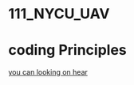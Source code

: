 # 111_NYCU_UAV

# coding Principles
[you can looking on hear](https://medium.com/@pioneering_glace_mouse_317/%E7%A8%8B%E5%BC%8F%E7%A2%BC%E6%92%B0%E5%AF%AB%E8%A6%8F%E5%AE%9A%E5%8F%8A%E5%B0%88%E6%A1%88%E7%AE%A1%E7%90%86-part-1-dc5d505d2d4e)

